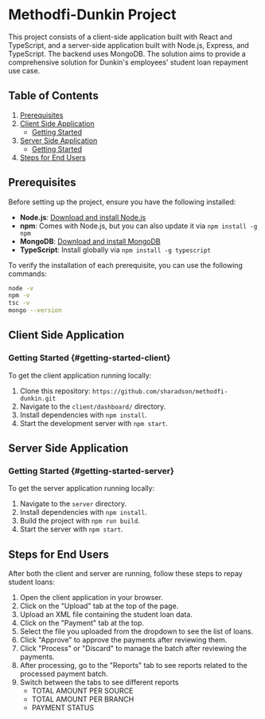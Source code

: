 # Methodfi-Dunkin Project

This project consists of a client-side application built with React and TypeScript, and a server-side application built with Node.js, Express, and TypeScript. The backend uses MongoDB. The solution aims to provide a comprehensive solution for Dunkin's employees' student loan repayment use case.

## Table of Contents

1. [Prerequisites](#prerequisites)
2. [Client Side Application](#client-side-application)
    - [Getting Started](#getting-started-client)
3. [Server Side Application](#server-side-application)
    - [Getting Started](#getting-started-server)
4. [Steps for End Users](#steps-for-end-users)

## Prerequisites

Before setting up the project, ensure you have the following installed:

- **Node.js**: [Download and install Node.js](https://nodejs.org/)
- **npm**: Comes with Node.js, but you can also update it via `npm install -g npm`
- **MongoDB**: [Download and install MongoDB](https://www.mongodb.com/try/download/community)
- **TypeScript**: Install globally via `npm install -g typescript`

To verify the installation of each prerequisite, you can use the following commands:

```sh
node -v
npm -v
tsc -v
mongo --version
```

## Client Side Application

### Getting Started {#getting-started-client}

To get the client application running locally:

1. Clone this repository: `https://github.com/sharadson/methodfi-dunkin.git`
2. Navigate to the `client/dashboard/` directory.
3. Install dependencies with `npm install`.
4. Start the development server with `npm start`.

## Server Side Application

### Getting Started {#getting-started-server}

To get the server application running locally:

1. Navigate to the `server` directory.
2. Install dependencies with `npm install`.
3. Build the project with `npm run build`.
4. Start the server with `npm start`.

## Steps for End Users

After both the client and server are running, follow these steps to repay student loans:

1. Open the client application in your browser.
2. Click on the "Upload" tab at the top of the page.
3. Upload an XML file containing the student loan data.
4. Click on the "Payment" tab at the top.
5. Select the file you uploaded from the dropdown to see the list of loans.
6. Click "Approve" to approve the payments after reviewing them.
7. Click "Process" or "Discard" to manage the batch after reviewing the payments.
8. After processing, go to the "Reports" tab to see reports related to the processed payment batch. 
9. Switch between the tabs to see different reports
   - TOTAL AMOUNT PER SOURCE
   - TOTAL AMOUNT PER BRANCH
   - PAYMENT STATUS
